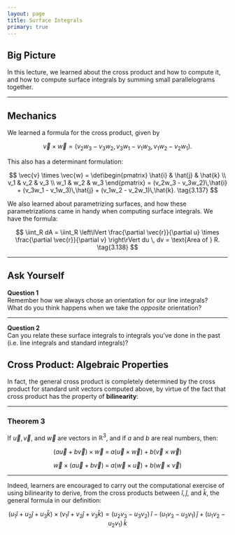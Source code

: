 ```yaml
---
layout: page
title: Surface Integrals
primary: true
---
```


## Big Picture

In this lecture, we learned about the cross product and how to compute it, and how to compute surface integrals by summing small parallelograms together.

---

## Mechanics

We learned a formula for the cross product, given by  

$$
\vec{v} \times \vec{w} = (v_2 w_3 - v_3w_2, \, v_3 w_1 - v_1 w_3, \, v_1 w_2 - v_2 w_1). \tag{3.136}
$$

This also has a determinant formulation:

$$
\vec{v} \times \vec{w} 
= \det\begin{pmatrix}
\hat{i} & \hat{j} & \hat{k} \\
v_1 & v_2 & v_3 \\
w_1 & w_2 & w_3
\end{pmatrix}
= (v_2w_3 - v_3w_2)\,\hat{i} + (v_3w_1 - v_1w_3)\,\hat{j} + (v_1w_2 - v_2w_1)\,\hat{k}. \tag{3.137}
$$

We also learned about parametrizing surfaces, and how these parametrizations came in handy when computing surface integrals. We have the formula:

$$
\iint_R dA 
= \iint_R \left\lVert \frac{\partial \vec{r}}{\partial u} \times \frac{\partial \vec{r}}{\partial v} \right\rVert du \, dv
= \text{Area of } R. \tag{3.138}
$$

---

## Ask Yourself

**Question 1**  
Remember how we always chose an orientation for our line integrals?  
What do you think happens when we take the *opposite* orientation?

---

**Question 2**  
Can you relate these surface integrals to integrals you've done in the past (i.e. line integrals and standard integrals)?

## Cross Product: Algebraic Properties

In fact, the general cross product is completely determined by the cross product for standard unit vectors computed above, by virtue of the fact that cross product has the property of **bilinearity**:

---

### Theorem 3

If $\vec{u}, \vec{v},$ and $\vec{w}$ are vectors in $\mathbb{R}^3$, and if $a$ and $b$ are real numbers, then:

$$
(a \vec{u} + b \vec{v}) \times \vec{w} \;=\; a (\vec{u} \times \vec{w}) + b (\vec{v} \times \vec{w})
$$

$$
\vec{w} \times (a \vec{u} + b \vec{v}) \;=\; a (\vec{w} \times \vec{u}) + b (\vec{w} \times \vec{v}) \tag{3.100}
$$

---

Indeed, learners are encouraged to carry out the computational exercise of using bilinearity to derive, from the cross products between $\hat{i}, \hat{j},$ and $\hat{k}$, the general formula in our definition:

$$
(u_1 \hat{i} + u_2 \hat{j} + u_3 \hat{k}) \times (v_1 \hat{i} + v_2 \hat{j} + v_3 \hat{k})
= (u_2 v_3 - u_3 v_2)\,\hat{i} \;-\; (u_1 v_3 - u_3 v_1)\,\hat{j} \;+\; (u_1 v_2 - u_2 v_1)\,\hat{k} \tag{3.101}
$$